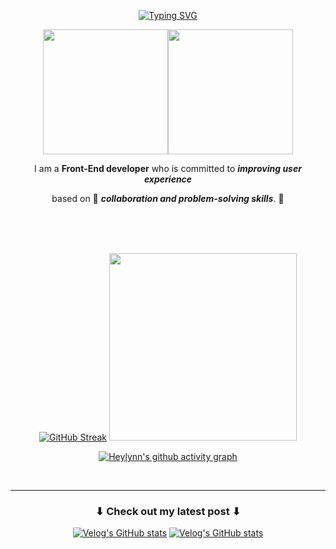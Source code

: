 

<div align="center">

[![Typing SVG](https://readme-typing-svg.demolab.com?font=Fira+Code&duration=1500&pause=800&color=F7F7F7&center=true&vCenter=true&width=500&height=80&lines=Hello+World+!+%F0%9F%8C%8D;%F0%9F%8C%B4+Welcome+to+Lynn's+GitHub+%F0%9F%8C%B4)](https://git.io/typing-svg)

<img src="https://github.com/shinheylynn/shinheylynn/assets/84219519/42cabd0f-99d1-473c-bef9-3319226a29b9" width="200px"/><img src="https://github.com/shinheylynn/shinheylynn/assets/84219519/66c508fe-b0a8-408b-80bd-301f7c655669" width="200px"/>


I am a **Front-End developer** who is committed to ***improving user experience***

based on 💫 ***collaboration and problem-solving skills***. 💫

<br/>
<br/>
<br/>

[![GitHub Streak](https://streak-stats.demolab.com/?user=shinheylynn&theme=holi-theme)](https://git.io/streak-stats) <img src="https://github-readme-stats.vercel.app/api/top-langs/?username=shinheylynn&exclude_repo=dkssud8150.github.io&layout=donut&theme=prussian" width="300px"/>

[![Heylynn's github activity graph](https://github-readme-activity-graph.vercel.app/graph?username=shinheylynn&custom_title=This%20is%20how%20I%20roll%20🐌%20(Contribution%20Graph)&hide_border=true&title_color=fffff0&theme=tokyo-night)](https://github.com/shinheylynn/github-readme-activity-graph)


<br/>

---

### ⬇ Check out my latest post ⬇

[![Velog's GitHub stats](https://velog-readme-stats.vercel.app/api/badge?name=Click_Here)](https://velog.io/@heylub) 
[![Velog's GitHub stats](https://velog-readme-stats.vercel.app/api?name=heylub)](https://github.com/heylub/velog-readme-stats)

</div>
